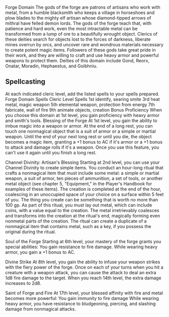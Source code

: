 Forge Domain
The gods of the forge are patrons of artisans who work with metal, from a humble blacksmith who keeps a village in horseshoes and plow blades to the mighty elf artisan whose diamond-tipped arrows of mithral have felled demon lords. The gods of the forge teach that, with patience and hard work, even the most intractable metal can be transformed from a lump of ore to a beautifully wrought object. Clerics of these deities search for objects lost to the forces of darkness, liberate mines overrun by orcs, and uncover rare and wondrous materials necessary to create potent magic items. Followers of these gods take great pride in their work, and they are willing to craft and use heavy armor and powerful weapons to protect them. Deities of this domain include Gond, Reorx, Onatar, Moradin, Hephaestus, and Goibhniu.
## Spellcasting
At each indicated cleric level, add the listed spells to your spells prepared.
Forge Domain Spells
Cleric Level	Spells
1st	identify, searing smite
3rd	heat metal, magic weapon
5th	elemental weapon, protection from energy
7th	fabricate, wall of fire
9th	animate objects, creation
Bonus Proficiency
When you choose this domain at 1st level, you gain proficiency with heavy armor and smith's tools.
Blessing of the Forge
At 1st level, you gain the ability to imbue magic into a weapon or armor. At the end of a long rest, you can touch one nonmagical object that is a suit of armor or a simple or martial weapon. Until the end of your next long rest or until you die, the object becomes a magic item, granting a +1 bonus to AC if it's armor or a +1 bonus to attack and damage rolls if it's a weapon.
Once you use this feature, you can't use it again until you finish a long rest.

Channel Divinity: Artisan's Blessing
Starting at 2nd level, you can use your Channel Divinity to create simple items.
You conduct an hour-long ritual that crafts a nonmagical item that must include some metal: a simple or martial weapon, a suit of armor, ten pieces of ammunition, a set of tools, or another metal object (see chapter 5, "Equipment," in the Player's Handbook for examples of these items). The creation is completed at the end of the hour, coalescing in an unoccupied space of your choice on a surface within 5 feet of you.
The thing you create can be something that is worth no more than 100 gp. As part of this ritual, you must lay out metal, which can include coins, with a value equal to the creation. The metal irretrievably coalesces and transforms into the creation at the ritual's end, magically forming even nonmetal parts of the creation. The ritual can create a duplicate of a nonmagical item that contains metal, such as a key, if you possess the original during the ritual.

Soul of the Forge
Starting at 6th level, your mastery of the forge grants you special abilities:
You gain resistance to fire damage.
While wearing heavy armor, you gain a +1 bonus to AC.

Divine Strike
At 8th level, you gain the ability to infuse your weapon strikes with the fiery power of the forge. Once on each of your turns when you hit a creature with a weapon attack, you can cause the attack to deal an extra 1d8 fire damage to the target. When you reach 14th level, the extra damage increases to 2d8.

Saint of Forge and Fire
At 17th level, your blessed affinity with fire and metal becomes more powerful:
You gain immunity to fire damage
While wearing heavy armor, you have resistance to bludgeoning, piercing, and slashing damage from nonmagical attacks.
